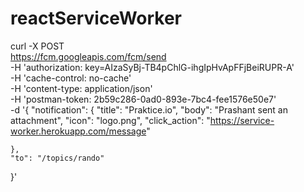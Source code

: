 # reactServiceWorker
curl -X POST \
  https://fcm.googleapis.com/fcm/send \
  -H 'authorization: key=AIzaSyBj-TB4pChlG-ihgIpHvApFFjBeiRUPR-A' \
  -H 'cache-control: no-cache' \
  -H 'content-type: application/json' \
  -H 'postman-token: 2b59c286-0ad0-893e-7bc4-fee1576e50e7' \
  -d '{
	"notification": {
		"title": "Praktice.io",
		"body": "Prashant sent an attachment",
		"icon": "logo.png",
		"click_action": "https://service-worker.herokuapp.com/message"
		
	},
	"to": "/topics/rando"
}'